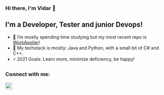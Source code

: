 ### Hi there, I'm Vidar 👋

## I'm a Developer, Tester and junior Devops!
- 🔭 I’m mostly spending time studying but my most recent repo is [WorkApplier][workapplier]!
- 🌱 My techstack is mostly: Java and Python, with a small bit of C# and C++.
- ⚡ 2021 Goals: Learn more, minimize deficiency, be happy!

### Connect with me:
[<img align="left" alt="codeSTACKr | LinkedIn" width="22px" src="https://cdn.jsdelivr.net/npm/simple-icons@v3/icons/linkedin.svg" />][linkedin]

[linkedin]: https://www.linkedin.com/in/vidar-zingmark-29a353186/
[workapplier]: https://github.com/Vodrech/WorkApplier

